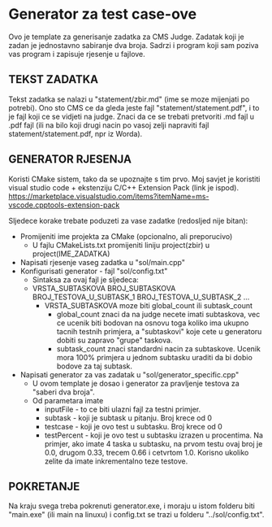 # Generator za test case-ove

Ovo je template za generisanje zadatka za CMS Judge. Zadatak koji je zadan je
jednostavno sabiranje dva broja. Sadrzi i program koji sam poziva vas program
i zapisuje rjesenje u fajlove.

## TEKST ZADATKA
Tekst zadatka se nalazi u "statement/zbir.md"
(ime se moze mijenjati po potrebi). Ono sto CMS ce da gleda jeste fajl
"statement/statement.pdf", i to je fajl koji ce se vidjeti na judge. Znaci da
ce se trebati pretvoriti .md fajl u .pdf fajl (ili na bilo koji drugi nacin po
vasoj zelji napraviti fajl statement/statement.pdf, npr iz Worda).

## GENERATOR RJESENJA
Koristi CMake sistem, tako da se upoznajte s tim prvo. Moj savjet je koristiti
visual studio code + ekstenziju C/C++ Extension Pack (link je ispod).
https://marketplace.visualstudio.com/items?itemName=ms-vscode.cpptools-extension-pack

Sljedece korake trebate poduzeti za vase zadatke (redosljed nije bitan):
- Promijeniti ime projekta za CMake (opcionalno, ali preporucivo)
  - U fajlu CMakeLists.txt promijeniti liniju project(zbir) u
    project(IME_ZADATKA)
- Napisati rjesenje vaseg zadatka u "sol/main.cpp"
- Konfigurisati generator - fajl "sol/config.txt"
  - Sintaksa za ovaj fajl je sljedeca:
  - VRSTA_SUBTASKOVA BROJ_SUBTASKOVA BROJ_TESTOVA_U_SUBTASK_1 BROJ_TESTOVA_U_SUBTASK_2 ...
    - VRSTA_SUBTASKOVA moze biti global_count ili subtask_count
      - global_count znaci da na judge necete imati subtaskova, vec ce ucenik
        biti bodovan na osnovu toga koliko ima ukupno tacnih testnih primjera,
        a "subtaskovi" koje cete u generatoru dobiti su zapravo "grupe"
        taskova.
      - subtask_count znaci standardni nacin za subtaskove. Ucenik mora 100%
        primjera u jednom subtasku uraditi da bi dobio bodove za taj subtask.
- Napisati generator za vas zadatak u "sol/generator_specific.cpp"
  - U ovom template je dosao i generator za pravljenje testova za "saberi dva
    broja".
  - Od parametara imate
    - inputFile - to ce biti ulazni fajl za testni primjer.
    - subtask - koji je subtask u pitanju. Broj krece od 0
    - testcase - koji je ovo test u subtasku. Broj krece od 0
    - testPercent - koji je ovo test u subtasku izrazen u procentima. Na
                    primjer, ako imate 4 taska u subtasku, na prvom testu ovaj
                    broj je 0.0, drugom 0.33, trecem 0.66 i cetvrtom 1.0.
                    Korisno ukoliko zelite da imate inkrementalno teze testove.

## POKRETANJE
Na kraju svega treba pokrenuti generator.exe, i moraju u istom folderu biti
"main.exe" (ili main na linuxu) i config.txt se trazi u folderu
"../sol/config.txt".
